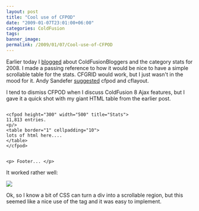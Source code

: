 ```yaml
---
layout: post
title: "Cool use of CFPOD"
date: "2009-01-07T23:01:00+06:00"
categories: ColdFusion 
tags: 
banner_image: 
permalink: /2009/01/07/Cool-use-of-CFPOD
---
```


Earlier today I <a href="http://www.raymondcamden.com/index.cfm/2009/1/7/2008--ColdFusionBloggersorg">blogged</a> about ColdFusionBloggers and the category stats for 2008. I made a passing reference to how it would be nice to have a simple scrollable table for the stats. CFGRID would work, but I just wasn't in the mood for it. Andy Sandefer <a href="http://www.coldfusionjedi.com/index.cfm/2009/1/7/2008--ColdFusionBloggersorg#cB41A4954-19B9-E658-9D6586C5958C01D6">suggested</a> cfpod and cflayout.
<!--more-->
I tend to dismiss CFPOD when I discuss ColdFusion 8 Ajax features, but I gave it a quick shot with my giant HTML table from the earlier post. 

<code>
&lt;cfpod height="300" width="500" title="Stats"&gt;
11,813 entries.
&lt;p/&gt;
&lt;table border="1" cellpadding="10"&gt;
lots of html here....
&lt;/table&gt;
&lt;/cfpod&gt;

&lt;p&gt;
Footer...
&lt;/p&gt;
</code>

It worked rather well:

<img src="https://static.raymondcamden.com/images/cfjedi//Picture 131.png">

Ok, so I know a bit of CSS can turn a div into a scrollable region, but this seemed like a nice use of the tag and it was easy to implement.
